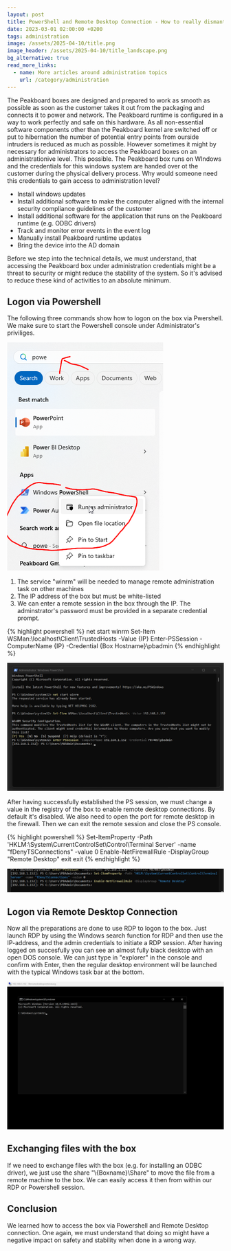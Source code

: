 ```yaml
---
layout: post
title: PowerShell and Remote Desktop Connection - How to really dismantle a Peakboard box
date: 2023-03-01 02:00:00 +0200
tags: administration
image: /assets/2025-04-10/title.png
image_header: /assets/2025-04-10/title_landscape.png
bg_alternative: true
read_more_links:
  - name: More articles around administration topics
    url: /category/administration
---
```

The Peakboard boxes are designed and prepared to work as smooth as possible as soon as the customer takes it out from the packaging and connects it to power and network. The Peakboard runtime is configured in a way to work perfectly and safe on this hardware. As all non-essential software components other than the Peakboard kernel are switched off or put to hibernation the number of potential entry points from ourside intruders is reduced as much as possible.
However sometimes it might by necessary for administrators to access the Peakboard boxes on an administrationive level. This possible. The Peakboard box runs on WIndows and the credentials for this windows system are handed over ot the customer during the physical delivery process.
Why would someone need this credentials to gain access to administration level?

- Install windows updates
- Install additional software to make the computer aligned with the internal security compliance guidelines of the customer
- Install additional software for the application that runs on the Peakboard runtime (e.g. ODBC drivers)
- Track and monitor error events in the event log
- Manually install Peakboard runtime updates
- Bring the device into the AD domain

Before we step into the technical details, we must understand, that accessing the Peakboard box under administration credentials might be a threat to security or might reduce the stability of the system. So it's advised to reduce these kind of activities to an absolute minimum.

## Logon via Powershell

The following three commands show how to logon on the box via Pwershell. We make sure to start the Powershell console under Administrator's priviliges.

![image](/assets/2025-04-10/010.png)

1. The service "winrm" will be needed to manage remote administration task on other machines
2. The IP address of the box but must be white-listed
3. We can enter a remote session in the box through the IP. The adminstrator's password must be provided in a separate credential prompt.

{% highlight powershell %}
net start winrm
Set-Item WSMan:\localhost\Client\TrustedHosts -Value {IP}
Enter-PSSession -ComputerName {IP} -Credential {Box Hostname}\pbadmin
{% endhighlight %}

![image](/assets/2025-04-10/020.png)

After having successfully established the PS session, we must change a value in the registry of the box to enable remote desktop connections. By default it's disabled. We also need to open the port for remote desktop in the firewall. Then we can exit the remote session and close the PS console.

{% highlight powershell %}
Set-ItemProperty -Path 'HKLM:\System\CurrentControlSet\Control\Terminal Server' -name "fDenyTSConnections" -value 0
Enable-NetFirewallRule -DisplayGroup "Remote Desktop"
exit
exit
{% endhighlight %}

![image](/assets/2025-04-10/030.png)

## Logon via Remote Desktop Connection

Now all the preparations are done to use RDP to logon to the box. Just launch RDP by using the Windows search function for RDP and then use the IP-address, and the admin credentials to initiate a RDP session. After having logged on succesfully you can see an almost fully black desktop with an open DOS console. We can just type in "explorer" in the console and confirm with Enter, then the regular desktop environment will be launched with the typical Windows task bar at the bottom.

![image](/assets/2025-04-10/040.png)

## Exchanging files with the box

If we need to exchange files with the box (e.g. for installing an ODBC driver), we just use the share "\\{Boxname}\Share" to move the file from a remote machine to the box. We can easily access it then from within our RDP or Powershell session.

## Conclusion

We learned how to access the box via Powershell and Remote Desktop connection. One again, we must understand that doing so might have a negative impact on safety and stability when done in a wrong way.

